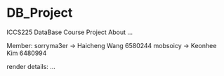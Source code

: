 # DB_Project
ICCS225 DataBase Course Project About ...

Member:
sorryma3er -> Haicheng Wang 6580244
mobsoicy   -> Keonhee Kim 6480994

render details:
...
